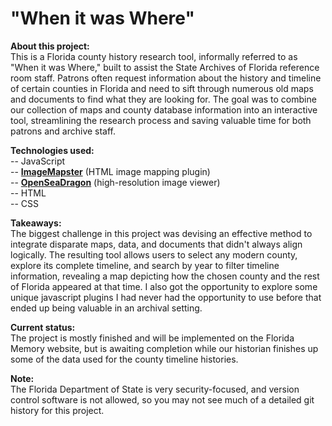 # "When it was Where"

<b>About this project:</b><br/>
This is a Florida county history research tool, informally referred to as "When it was Where," built to assist the State Archives of Florida reference room staff. Patrons often request information about the history and timeline of certain counties in Florida and need to sift through numerous old maps and documents to find what they are looking for. The goal was to combine our collection of maps and county database information into an interactive tool, streamlining the research process and saving valuable time for both patrons and archive staff.


<b>Technologies used:</b><br/>
-- JavaScript<br/>
-- <b><a href="https://github.com/jamietre/ImageMapster">ImageMapster</a></b> (HTML image mapping plugin)<br/>
-- <b><a href="https://github.com/openseadragon/openseadragon">OpenSeaDragon</a></b> (high-resolution image viewer)<br/>
-- HTML<br/>
-- CSS<br/>

<b>Takeaways:</b><br/>
The biggest challenge in this project was devising an effective method to integrate disparate maps, data, and documents that didn't always align logically. The resulting tool allows users to select any modern county, explore its complete timeline, and search by year to filter timeline information, revealing a map depicting how the chosen county and the rest of Florida appeared at that time. I also got the opportunity to explore some unique javascript plugins I had never had the opportunity to use before that ended up being valuable in an archival setting.

<b>Current status:</b><br/>
The project is mostly finished and will be implemented on the Florida Memory website, but is awaiting completion while our historian finishes up some of the data used for the county timeline histories.

<b>Note:</b><br/>
The Florida Department of State is very security-focused, and version control software is not allowed, so you may not see much of a detailed git history for this project.
